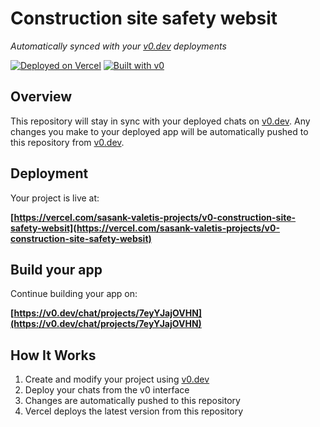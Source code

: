 # Construction site safety websit

*Automatically synced with your [v0.dev](https://v0.dev) deployments*

[![Deployed on Vercel](https://img.shields.io/badge/Deployed%20on-Vercel-black?style=for-the-badge&logo=vercel)](https://vercel.com/sasank-valetis-projects/v0-construction-site-safety-websit)
[![Built with v0](https://img.shields.io/badge/Built%20with-v0.dev-black?style=for-the-badge)](https://v0.dev/chat/projects/7eyYJajOVHN)

## Overview

This repository will stay in sync with your deployed chats on [v0.dev](https://v0.dev).
Any changes you make to your deployed app will be automatically pushed to this repository from [v0.dev](https://v0.dev).

## Deployment

Your project is live at:

**[https://vercel.com/sasank-valetis-projects/v0-construction-site-safety-websit](https://vercel.com/sasank-valetis-projects/v0-construction-site-safety-websit)**

## Build your app

Continue building your app on:

**[https://v0.dev/chat/projects/7eyYJajOVHN](https://v0.dev/chat/projects/7eyYJajOVHN)**

## How It Works

1. Create and modify your project using [v0.dev](https://v0.dev)
2. Deploy your chats from the v0 interface
3. Changes are automatically pushed to this repository
4. Vercel deploys the latest version from this repository